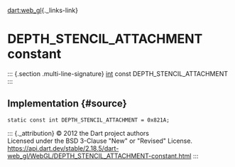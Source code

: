 [dart:web\_gl](../../dart-web_gl/dart-web_gl-library){._links-link}

DEPTH\_STENCIL\_ATTACHMENT constant
===================================

::: {.section .multi-line-signature}
[int](../../dart-core/int-class) const DEPTH\_STENCIL\_ATTACHMENT
:::

Implementation {#source}
--------------

``` {.language-dart data-language="dart"}
static const int DEPTH_STENCIL_ATTACHMENT = 0x821A;
```

::: {._attribution}
© 2012 the Dart project authors\
Licensed under the BSD 3-Clause \"New\" or \"Revised\" License.\
<https://api.dart.dev/stable/2.18.5/dart-web_gl/WebGL/DEPTH_STENCIL_ATTACHMENT-constant.html>
:::
